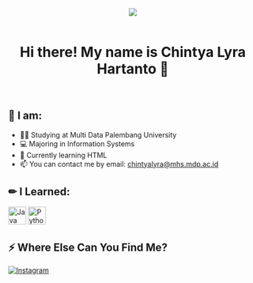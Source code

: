 <div align="center"> 
  <img src="https://i.postimg.cc/4yJp6JMV/tumblr-0b6bc4b15d3c3612d26c5fc575c2b024-382426c7-1280.gif"/>
</div><br />

<h1 align="center"> 
  Hi there! My name is Chintya Lyra Hartanto 👋
</h1><br />

## 🍂 I am:

* 👩‍🎓 Studying at Multi Data Palembang University
* 💻 Majoring in Information Systems
* 🌱 Currently learning HTML
* 📫 You can contact me by email: chintyalyra@mhs.mdp.ac.id

## ✏ I Learned:

<p align="left">
<a href="https://www.oracle.com/java/" target="_blank" rel="noreferrer"><img src="https://raw.githubusercontent.com/danielcranney/readme-generator/main/public/icons/skills/java-colored.svg" width="36" height="36" alt="Java" /></a>
<a href="https://www.python.org/" target="_blank" rel="noreferrer"><img src="https://raw.githubusercontent.com/danielcranney/readme-generator/main/public/icons/skills/python-colored.svg" width="36" height="36" alt="Python" /></a>
</p>

## ⚡ Where Else Can You Find Me?

[![Instagram](https://img.shields.io/badge/Instagram-E4405F?style=for-the-badge&logo=instagram&logoColor=white)](https://www.instagram.com/chintyalh/)

<!--
**ChintyaLyra/ChintyaLyra** is a ✨ _special_ ✨ repository because its `README.md` (this file) appears on your GitHub profile.

Here are some ideas to get you started:

- 🔭 I’m currently working on ...
- 🌱 I’m currently learning ...
- 👯 I’m looking to collaborate on ...
- 🤔 I’m looking for help with ...
- 💬 Ask me about ...
- 📫 How to reach me: ...
- 😄 Pronouns: ...
- ⚡ Fun fact: ...
-->
